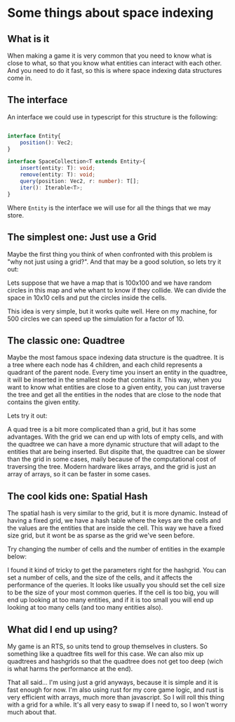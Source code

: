 # Some things about space indexing

## What is it

When making a game it is very common that you need to know what is close to what, so that you know what entities can interact with each other. And you need to do it fast, so this is where space indexing data structures come in.

## The interface

An interface we could use in typescript for this structure is the following:

```typescript

interface Entity{
    position(): Vec2;
}

interface SpaceCollection<T extends Entity>{
    insert(entity: T): void;
    remove(entity: T): void;
    query(position: Vec2, r: number): T[];
    iter(): Iterable<T>;
}

```

Where `Entity` is the interface we will use for all the things that we may store.

## The simplest one: Just use a Grid

Maybe the first thing you think of when confronted with this problem is "why not just using a grid?". And that may be a good solution, so lets try it out:

Lets suppose that we have a map that is 100x100 and we have random circles in this map and whe whant to know if they collide. We can divide the space in 10x10 cells and put the circles inside the cells.

<space-index-example kind="grid"></space-index-example>

This idea is very simple, but it works quite well. Here on my machine, for 500 circles we can speed up the simulation for a factor of 10.


## The classic one: Quadtree

Maybe the most famous space indexing data structure is the quadtree. It is a tree where each node has 4 children, and each child represents a quadrant of the parent node. Every time you insert an entity in the quadtree, it will be inserted in the smallest node that contains it. This way, when you want to know what entities are close to a given entity, you can just traverse the tree and get all the entities in the nodes that are close to the node that contains the given entity.

Lets try it out:


<space-index-example kind="quadtree"></space-index-example>

A quad tree is a bit more complicated than a grid, but it has some advantages. With the grid we can end up with lots of empty cells, and with the quadtree we can have a more dynamic structure that will adapt to the entities that are being inserted. But dispite that, the quadtree can be slower than the grid in some cases, maily because of the computational cost of traversing the tree. Modern hardware likes arrays, and the grid is just an array of arrays, so it can be faster in some cases.

## The cool kids one: Spatial Hash

The spatial hash is very similar to the grid, but it is more dynamic. Instead of having a fixed grid, we have a hash table where the keys are the cells and the values are the entities that are inside the cell. This way we have a fixed size grid, but it wont be as sparse as the grid we've seen before.

Try changing the number of cells and the number of entities in the example below:

<space-index-example kind="hashgrid"></space-index-example>

I found it kind of tricky to get the parameters right for the hashgrid. You can set a number of cells, and the size of the cells, and it affects the performance of the queries. It looks like usually you should set the cell size to be the size of your most common queries. If the cell is too big, you will end up looking at too many entities, and if it is too small you will end up looking at too many cells (and too many entities also).

## What did I end up using?

My game is an RTS, so units tend to group themselves in clusters. So something like a quadtree fits well for this case. We can also mix up quadtrees and hashgrids so that the quadtree does not get too deep (wich is what harms the performance at the end). 

That all said... I'm using just a grid anyways, because it is simple and it is fast enough for now. I'm also using rust for my core game logic, and rust is very efficient with arrays, much more than javascript. So I will roll this thing with a grid for a while. It's all very easy to swap if I need to, so I won't worry much about that.